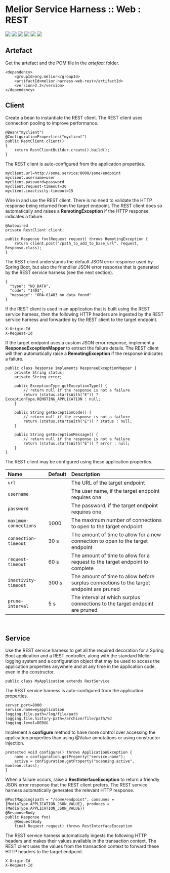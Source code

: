 # Melior Service Harness :: Web : REST
<div style="display: inline-block;">
<img src="https://img.shields.io/badge/version-2.2-green?style=for-the-badge"/>
<img src="https://img.shields.io/badge/production-ready-green?style=for-the-badge"/>
<img src="https://img.shields.io/badge/compatibility-spring_boot_2.4.5-green?style=for-the-badge"/>
</div>
<div style="display: inline-block;">
<img src="https://img.shields.io/badge/version-2.3-yellow?style=for-the-badge"/>
<img src="https://img.shields.io/badge/development-busy-yellow?style=for-the-badge"/>
<img src="https://img.shields.io/badge/compatibility-spring_boot_2.4.5-yellow?style=for-the-badge"/>
</div>

## Artefact
Get the artefact and the POM file in the *artefact* folder.
```
<dependency>
    <groupId>org.melior</groupId>
    <artifactId>melior-harness-web-rest</artifactId>
    <version>2.2</version>
</dependency>
```

## Client
Create a bean to instantiate the REST client.  The REST client uses connection pooling to improve performance.
```
@Bean("myclient")
@ConfigurationProperties("myclient")
public RestClient client()
{
    return RestClientBuilder.create().build();
}
```

The REST client is auto-configured from the application properties.
```
myclient.url=http://some.service:8000/some/endpoint
myclient.username=user
myclient.password=password
myclient.request-timeout=30
myclient.inactivity-timeout=15
```

Wire in and use the REST client.  There is no need to validate the HTTP response being returned from the target endpoint.  The REST client does so automatically and raises a **RemotingException** if the HTTP response indicates a failure.
```
@Autowired
private RestClient client;

public Response foo(Request request) throws RemotingException {
    return client.post("/path_to_add_to_base_url", request, Response.class);
}
```

The REST client understands the default JSON error response used by Spring Boot, but also the friendlier JSON error response that is generated by the REST service harness (see the next section).
```
{
  "type": "NO_DATA",
  "code": "1403",
  "message": "ORA-01403 no data found"
}
```

If the REST client is used in an application that is built using the REST service harness, then the following HTTP headers are ingested by the REST service harness and forwarded by the REST client to the target endpoint.
```
X-Origin-Id
X-Request-Id
```

If the target endpoint uses a custom JSON error response, implement a **ResponseExceptionMapper** to extract the failure details.  The REST client will then automatically raise a **RemotingException** if the response indicates a failure.
```
public class Response implements ResponseExceptionMapper {
    private String status;
    private String error;

    public ExceptionType getExceptionType() {
        // return null if the response is not a failure
        return (status.startsWith("E")) ? ExceptionType.REMOTING_APPLICATION : null;
    }

    public String getExceptionCode() {
        // return null if the response is not a failure
        return (status.startsWith("E")) ? status : null;
    }

    public String getExceptionMessage() {
        // return null if the response is not a failure
        return (status.startsWith("E")) ? error : null;
    }
}
```

The REST client may be configured using these application properties.

|Name|Default|Description|
|:---|:---|:---|
|`url`||The URL of the target endpoint|
|`username`||The user name, if the target endpoint requires one|
|`password`||The password, if the target endpoint requires one|
|`maximum-connections`|1000|The maximum number of connections to open to the target endpoint|
|`connection-timeout`|30 s|The amount of time to allow for a new connection to open to the target endpoint|
|`request-timeout`|60 s|The amount of time to allow for a request to the target endpoint to complete|
|`inactivity-timeout`|300 s|The amount of time to allow before surplus connections to the target endpoint are pruned|
|`prune-interval`|5 s|The interval at which surplus connections to the target endpoint are pruned|

&nbsp;
## Service
Use the REST service harness to get all the required decoration for a Spring Boot application and a REST controller, along with the standard Melior logging system and a configuration object that may be used to access the application properties anywhere and at any time in the application code, even in the constructor.
```
public class MyApplication extends RestService
```

The REST service harness is auto-configured from the application properties.
```
server.port=8000
service.name=myapplication
logging.file.path=/log/file/path
logging.file.history-path=/archive/file/path/%d
logging.level=DEBUG
```

Implement a **configure** method to have more control over accessing the application properties than using @Value annotations or using constructor injection.
```
protected void configure() throws ApplicationException {
    name = configuration.getProperty("service.name");
    active = configuration.getProperty("scanning.active", boolean.class);
}
```

When a failure occurs, raise a **RestInterfaceException** to return a friendly JSON error response that the REST client prefers.  The REST service harness automatically generates the relevant HTTP response.
```
@PostMapping(path = "/some/endpoint", consumes = {MediaType.APPLICATION_JSON_VALUE}, produces = {MediaType.APPLICATION_JSON_VALUE})
@ResponseBody
public Response foo(
    @RequestBody
    final Request request) throws RestInterfaceException
```

The REST service harness automatically ingests the following HTTP headers and makes their values available in the transaction context.  The REST client uses the values from the transaction context to forward these HTTP headers to the target endpoint.
```
X-Origin-Id
X-Request-Id
```

